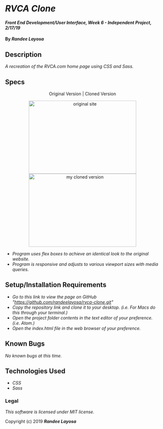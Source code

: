 # _RVCA Clone_

#### _Front End Development/User Interface, Week 6 - Independent Project, 2/17/19_

#### By _**Randee Layosa**_

## Description

_A recreation of the RVCA.com home page using CSS and Sass._

## Specs

<p align="center">Original Version | Cloned Version</p>
<p align="center">
  <img src="img/rvca-original.png" width="350" height="237" title="original site">
  <img src="img/rvca-clone.png" width="350" height="237" alt="my cloned version">
</p>

* _Program uses flex boxes to achieve an identical look to the original website._
* _Program is responsive and adjusts to various viewport sizes with media queries._

## Setup/Installation Requirements

* _Go to this link to view the page on GitHub "https://github.com/randeelayosa/rvca-clone.git"_
* _Copy the repository link and clone it to your desktop. (i.e. For Macs do this through your terminal.)_
* _Open the project folder contents in the text editor of your preference. (i.e. Atom.)_
* _Open the index.html file in the web browser of your preference._

## Known Bugs

_No known bugs at this time._

## Technologies Used

* _CSS_
* _Sass_

### Legal

*This software is licensed under MIT license.*

Copyright (c) 2019 **_Randee Layosa_**
